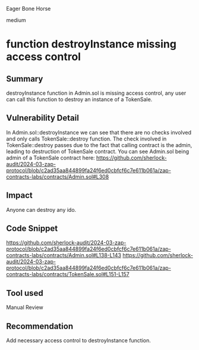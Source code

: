Eager Bone Horse

medium

# function destroyInstance missing access control

## Summary
destroyInstance function in Admin.sol is missing access control, any user can call this function to destroy an instance of a TokenSale.
## Vulnerability Detail
In Admin.sol::destroyInstance we can see that there are no checks involved and only calls TokenSale::destroy function. The check involved in TokenSale::destroy passes due to the fact that calling contract is the admin, leading to destruction of TokenSale contract. You can see Admin.sol being admin of a TokenSale contract here: https://github.com/sherlock-audit/2024-03-zap-protocol/blob/c2ad35aa844899fa24f6ed0cbfcf6c7e611b061a/zap-contracts-labs/contracts/Admin.sol#L308
## Impact
Anyone can destroy any ido.
## Code Snippet
https://github.com/sherlock-audit/2024-03-zap-protocol/blob/c2ad35aa844899fa24f6ed0cbfcf6c7e611b061a/zap-contracts-labs/contracts/Admin.sol#L138-L143
https://github.com/sherlock-audit/2024-03-zap-protocol/blob/c2ad35aa844899fa24f6ed0cbfcf6c7e611b061a/zap-contracts-labs/contracts/TokenSale.sol#L151-L157
## Tool used

Manual Review

## Recommendation
Add necessary access control to destroyInstance function.
